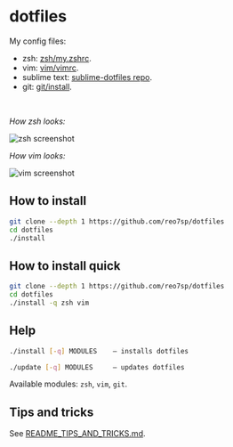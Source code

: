 # dotfiles

My config files:

- zsh: [zsh/my.zshrc](./zsh/my.zshrc).
- vim: [vim/vimrc](./vim/vimrc).
- sublime text: [sublime-dotfiles repo](https://github.com/reo7sp/sublime-dotfiles?tab=readme-ov-file#sublime-dotfiles).
- git: [git/install](./git/install).

<br>

_How zsh looks:_

![zsh screenshot](https://i.imgur.com/9ZVYmAo.png)

_How vim looks:_

![vim screenshot](https://i.imgur.com/1I0klom.png)

## How to install

```sh
git clone --depth 1 https://github.com/reo7sp/dotfiles
cd dotfiles
./install
```

## How to install quick

```sh
git clone --depth 1 https://github.com/reo7sp/dotfiles
cd dotfiles
./install -q zsh vim
```

## Help

```sh
./install [-q] MODULES    — installs dotfiles
```
```sh
./update [-q] MODULES     — updates dotfiles
```

Available modules: `zsh`, `vim`, `git`.

## Tips and tricks

See [README_TIPS_AND_TRICKS.md](./README_TIPS_AND_TRICKS.md).
